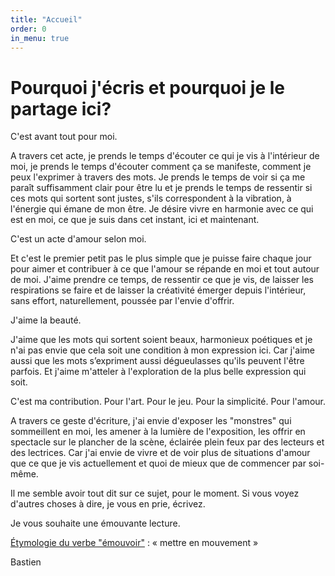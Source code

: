 ```yaml
---
title: "Accueil"
order: 0
in_menu: true
---
```

<h1>Pourquoi j'écris et pourquoi je le partage ici?</h1>

C'est avant tout pour moi.

A travers cet acte, je prends le temps d'écouter ce qui je vis à l'intérieur de moi, je prends le temps d'écouter comment ça se manifeste, comment je peux  l'exprimer à travers des mots. Je prends le temps de voir si ça me paraît suffisamment clair pour être lu et je prends le temps de ressentir si ces mots qui sortent sont justes, s'ils correspondent à la vibration, à l'énergie qui émane de mon être.
Je désire vivre en harmonie avec ce qui est en moi, ce que je suis dans cet instant, ici et maintenant.

C'est un acte d'amour selon moi.

Et c'est le premier petit pas le plus simple que je puisse faire chaque jour pour aimer et contribuer à ce que l'amour se répande en moi et tout autour de moi.
J'aime prendre ce temps, de ressentir ce que je vis, de laisser les respirations se faire et de laisser la créativité émerger depuis l'intérieur, sans effort, naturellement, poussée par l'envie d'offrir.

J'aime la beauté. 

J'aime que les mots qui sortent soient beaux, harmonieux poétiques et je n'ai pas envie que cela soit une condition à mon expression ici.
Car j'aime aussi que les mots s’expriment aussi dégueulasses qu'ils peuvent l'être parfois. Et j'aime m'atteler à l'exploration de la plus belle expression qui soit.

C'est ma contribution. Pour l'art. Pour le jeu. Pour la simplicité. Pour l'amour.

A travers ce geste d'écriture, j'ai envie d'exposer les "monstres" qui sommeillent en moi, les amener à la lumière de l'exposition, les offrir en spectacle sur le plancher de la scène, éclairée plein feux par des lecteurs et des lectrices.
Car j'ai envie de vivre et de voir plus de situations d'amour que ce que je vis actuellement et quoi de mieux que de commencer par soi-même.

Il me semble avoir tout dit sur ce sujet, pour le moment.
Si vous voyez d'autres choses à dire, je vous en prie, écrivez.

Je vous souhaite une émouvante lecture.

<a href="https://www.cnrtl.fr/etymologie/%C3%A9mouvant//1">Étymologie du verbe "émouvoir"</a> : « mettre en mouvement » 

Bastien 